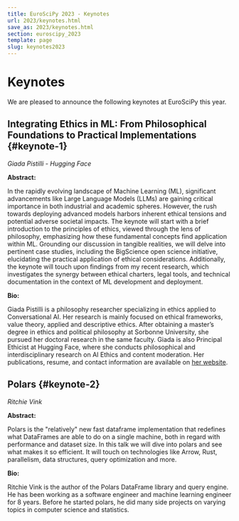 ```yaml
---
title: EuroSciPy 2023 - Keynotes
url: 2023/keynotes.html
save_as: 2023/keynotes.html
section: euroscipy_2023
template: page
slug: keynotes2023
---
```


# Keynotes

We are pleased to announce the following keynotes at EuroSciPy this year.

## Integrating Ethics in ML: From Philosophical Foundations to Practical Implementations {#keynote-1}

*Giada Pistilli - Hugging Face*

**Abstract:**

In the rapidly evolving landscape of Machine Learning (ML), significant
advancements like Large Language Models (LLMs) are gaining critical importance
in both industrial and academic spheres. However, the rush towards deploying
advanced models harbors inherent ethical tensions and potential adverse
societal impacts. The keynote will start with a brief introduction to the
principles of ethics, viewed through the lens of philosophy, emphasizing how
these fundamental concepts find application within ML. Grounding our discussion
in tangible realities, we will delve into pertinent case studies, including the
BigScience open science initiative, elucidating the practical application of
ethical considerations. Additionally, the keynote will touch upon findings from
my recent research, which investigates the synergy between ethical charters,
legal tools, and technical documentation in the context of ML development and
deployment.

**Bio:**

Giada Pistilli is a philosophy researcher specializing in ethics applied to
Conversational AI. Her research is mainly focused on ethical frameworks, value
theory, applied and descriptive ethics. After obtaining a master’s degree in
ethics and political philosophy at Sorbonne University, she pursued her
doctoral research in the same faculty. Giada is also Principal Ethicist at
Hugging Face, where she conducts philosophical and interdisciplinary research
on AI Ethics and content moderation. Her publications, resume, and contact
information are available on [her website](https://www.giadapistilli.com/).

## Polars {#keynote-2}

*Ritchie Vink*

**Abstract:**

Polars is the "relatively" new fast dataframe implementation that redefines
what DataFrames are able to do on a single machine, both in regard with
performance and dataset size. In this talk we will dive into polars and see
what makes it so efficient. It will touch on technologies like Arrow, Rust,
parallelism, data structures, query optimization and more.

**Bio:**

Ritchie Vink is the author of the Polars DataFrame library and query engine. He
has been working as a software engineer and machine learning engineer for 8
years. Before he started polars, he did many side projects on varying topics in
computer science and statistics.
